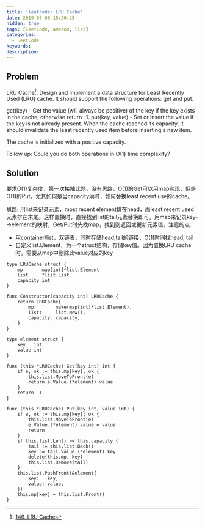 ```yaml
---
title: 'leetcode: LRU Cache'
date: 2019-07-08 15:20:25
hidden: true
tags: [LeetCode, amazon, list]
categories:
  - LeetCode
keywords:
description:
---
```


## Problem

LRU Cache[^1], Design and implement a data structure for Least Recently Used (LRU) cache. It should support the following operations: get and put.

get(key) - Get the value (will always be positive) of the key if the key exists in the cache, otherwise return -1.
put(key, value) - Set or insert the value if the key is not already present. When the cache reached its capacity, it should invalidate the least recently used item before inserting a new item.

<!-- more -->

The cache is initialized with a positive capacity.

Follow up:
Could you do both operations in O(1) time complexity?

## Solution

要求O(1)复杂度，第一次接触此题，没有思路，O(1)的Get可以用map实现，但是O(1)的Put，尤其如何是当capacity满时，如何替换least recent use的cache。

思路: 用list来记录元素，most recent element排在head，而least recent used元素排在末尾。这样置换时，直接找到list的tail元素替换即可。用map来记录key-->element的映射，Get/Put时先找map，找到则返回或更新元素值。注意的点: 

*  用container/list，双链表，同时存储head,tail的链接，O(1)时间找head, tail
*  自定义list.Element，为一个struct结构，存储key值。因为置换LRU cache时，需要从map中删除此value对应的key

```golang
type LRUCache struct {
    mp       map[int]*list.Element
    list     *list.List
    capacity int
}

func Constructor(capacity int) LRUCache {
    return LRUCache{
        mp:       make(map[int]*list.Element),
        list:     list.New(),
        capacity: capacity,
    }
}

type element struct {
    key   int
    value int
}

func (this *LRUCache) Get(key int) int {
    if e, ok := this.mp[key]; ok {
        this.list.MoveToFront(e)
        return e.Value.(*element).value
    }
    return -1
}

func (this *LRUCache) Put(key int, value int) {
    if e, ok := this.mp[key]; ok {
        this.list.MoveToFront(e)
        e.Value.(*element).value = value
        return
    }
    if this.list.Len() >= this.capacity {
        tail := this.list.Back()
        key := tail.Value.(*element).key
        delete(this.mp, key)
        this.list.Remove(tail)
    }
    this.list.PushFront(&element{
        key:   key,
        value: value,
    })
    this.mp[key] = this.list.Front()
}
```


[^1]: [146. LRU Cache](https://leetcode.com/problems/lru-cache/)  